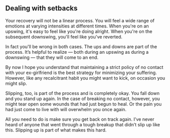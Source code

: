 ## Dealing with setbacks

Your recovery will not be a linear process. You will feel a wide range of emotions at varying intensities at different times. When you're on an upswing, it's easy to feel like you're doing alright. When you're on the subsequent downswing, you'll feel like you've reverted.

In fact you'll be wrong in both cases. The ups and downs are part of the process. It’s helpful to realize — both during an upswing as during a downswing — that they will come to an end.

By now I hope you understand that maintaining a strict policy of no contact with your ex-girlfriend is the best strategy for minimizing your suffering. However, like any recalcitrant habit you might want to kick, on occasion you might slip. 

Slipping, too, is part of the process and is completely okay. You fall down and you stand up again. In the case of breaking no contact, however, you might tear open some wounds that had just begun to heal. Or the pain you had just come to live with will overwhelm you once again.

All you need to do is make sure you get back on track again. I’ve never heard of anyone that went through a tough breakup that didn’t slip up like this. Slipping up is part of what makes this hard.